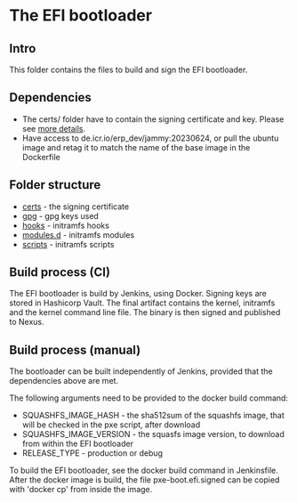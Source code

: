 # The EFI bootloader

## Intro

This folder contains the files to build and sign the EFI bootloader.

## Dependencies

* The certs/ folder have to contain the signing certificate and key. Please see [more details](certs/README.md).
* Have access to de.icr.io/erp_dev/jammy:20230624, or pull the ubuntu image and retag it to match the name
of the base image in the Dockerfile

## Folder structure
- [certs](certs/README.md)          - the signing certificate
- [gpg](gpg/README.md)              - gpg keys used
- [hooks](hooks/README.md)          - initramfs hooks
- [modules.d](modules.d/README.md)  - initramfs modules
- [scripts](scripts/README.md)      - initramfs scripts

## Build process (CI)

The EFI bootloader is build by Jenkins, using Docker.
Signing keys are stored in Hashicorp Vault.
The final artifact contains the kernel, initramfs and the kernel command line file.
The binary is then signed and published to Nexus.

## Build process (manual)

The bootloader can be built independently of Jenkins, provided that the dependencies above are met.

The following arguments need to be provided to the docker build command:

- SQUASHFS_IMAGE_HASH - the sha512sum of the squashfs image, that will be checked in the pxe script, after download
- SQUASHFS_IMAGE_VERSION - the squasfs image version, to download from within the EFI bootloader
- RELEASE_TYPE - production or debug

To build the EFI bootloader, see the docker build command in Jenkinsfile.
After the docker image is build, the file pxe-boot.efi.signed can be copied with 'docker cp' from inside the image.
